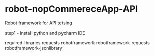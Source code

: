 # robot-nopCommereceApp-API
Robot framework for API tetsing

step1 - install python and pycharm IDE

required libraries
requests
robotframework
robotframework-requests
robotframework-jsonlibrary

